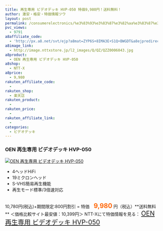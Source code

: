 ```yaml
---
title: 再生専用 ビデオデッキ HVP-050 特価9,980円！送料無料！
author: 激安・格安・特価情報ツウ
layout: post
permalink: /consumerelectronics/%e3%83%93%e3%83%87%e3%82%aa%e3%83%87%e3%83%83%e3%82%ad/hvp050-9980.html
pvc_views:
  - 9791
a8affiliate_code:
  - 'http://px.a8.net/svt/ejp?a8mat=ZYP6S+8IMA3E+S1Q+BWGDT&a8ejpredirect=http://nttxstore.jp/_II_QZZ0006043'
a8image_link:
  - http://image.nttxstore.jp/l2_images/Q/QZ/QZZ0006043.jpg
a8product:
  - OEN 再生専用 ビデオデッキ HVP-050
a8shop:
  - NTT-X
a8price:
  - 9,980
rakuten_affiliate_code:
  - 
rakuten_shop:
  - 楽天店
rakuten_product:
  - 
rakuten_price:
  - 
rakuten_affiliate_link:
  - 
categories:
  - ビデオデッキ
---
```

### OEN 再生専用 ビデオデッキ HVP-050

<div class="img-bg2 img_L">
  <a title="OEN 再生専用 ビデオデッキ HVP-050" href="http://px.a8.net/svt/ejp?a8mat=ZYP6S+8IMA3E+S1Q+BWGDT&a8ejpredirect=http://nttxstore.jp/_II_QZZ0006043" target="_blank"><img src="http://i0.wp.com/image.nttxstore.jp/l2_images/Q/QZ/QZZ0006043.jpg?resize=120%2C120" border="0" alt="OEN 再生専用 ビデオデッキ HVP-050" style="border: 0pt none;" data-recalc-dims="1" /></a>
</div>

<!--more-->

  * 4ヘッドHiFi
  * 19ミクロンヘッド
  * S-VHS簡易再生機能
  * 再生モード標準/3倍速対応

<br style="clear:both;" />  
10,780円(税込)+期間限定:800円割引 = 特価　<span style="color: #ff6600; font-size: 150%;"><strong>9,980</strong></span> 円（税込）**送料無料**  
＜価格比較サイト最安値：10,399円＞  
NTT-Xにて特価情報を見る： <span style="font-size: 150%;"><a href="http://px.a8.net/svt/ejp?a8mat=ZYP6S+8IMA3E+S1Q+BWGDT&a8ejpredirect=http://nttxstore.jp/_II_QZZ0006043" target="_blank">OEN 再生専用 ビデオデッキ HVP-050</a></span>